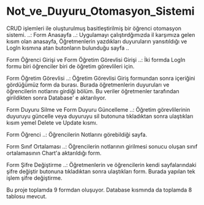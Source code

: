 # Not_ve_Duyuru_Otomasyon_Sistemi
 CRUD işlemleri ile oluşturulmuş basitleştirilmiş bir öğrenci otomasyon sistemi.
 ..:
Form Anasayfa ..: 
Uygulamayı çalıştırdğımızda il karşımıza gelen kısım olan anasayfa, Öğretmenlerin yazdıkları duyuruların yansıtıldığı ve LogIn kısmına atan butonların bulunduğu sayfa ..

Form Öğrenci Girişi ve Form Öğretim Görevlisi Girişi ..: 
İki formda LogIn formu biri öğrenciler biri de öğretim görevlileri için.

Form Öğretim Görevlisi ..: Öğretim Görevlisi Giriş formundan sonra içeriğini gördüğümüz form da burası. Burada öğretmenlerin duyuruları ve öğrencilerin notlarını girdiği bölüm. Bu veriler öğretmenler tarafından girildikten sonra Database' e aktarılıyor.

Form Duyuru Silme ve Form Duyuru Güncelleme ..: Öğretim görevlilerinin duyuruyu güncelle veya duyuruyu sil butonuna tıkladıktan sonra ulaştıkları kısım yemel Delete ve Update kısmı.

Form Öğrenci ..: Öğrencilerin Notlarını görebildiği sayfa.

Form Sınıf Ortalaması ..: Öğrencilerin notlarının girilmesi sonucu oluşan sınıf ortalamasının Chart'a aktarıldığı form.

Form Şifre Değiştirme ..: Öğretmenlerin ve öğrencilerin kendi sayfalarındaki şifre değiştir butonuna tıkladıktan sonra ulaştıkları form. Burada yapılan tek işlem şifre değiştirme.


Bu proje toplamda 9 formdan oluşuyor. Database kısmında da toplamda 8 tablosu mevcut.


